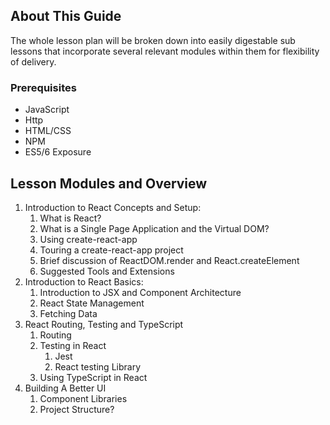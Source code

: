 ## About This Guide

The whole lesson plan will be broken down into easily digestable sub lessons that incorporate several relevant modules within them for flexibility of delivery.

### Prerequisites

- JavaScript
- Http
- HTML/CSS
- NPM
- ES5/6 Exposure

## Lesson Modules and Overview

1. Introduction to React Concepts and Setup:
   1. What is React?
   2. What is a Single Page Application and the Virtual DOM?
   3. Using create-react-app
   4. Touring a create-react-app project
   5. Brief discussion of ReactDOM.render and React.createElement
   6. Suggested Tools and Extensions
2. Introduction to React Basics:
   1. Introduction to JSX and Component Architecture
   2. React State Management
   3. Fetching Data
3. React Routing, Testing and TypeScript
   1. Routing
   2. Testing in React
      1. Jest
      2. React testing Library
   3. Using TypeScript in React
4. Building A Better UI
      1. Component Libraries
      2. Project Structure?
